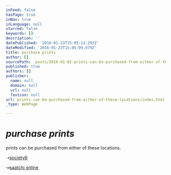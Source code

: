 ```yaml
---
inFeed: false
hasPage: true
inNav: true
inLanguage: null
starred: false
keywords: []
description: ''
datePublished: '2016-01-23T15:05:12.293Z'
dateModified: '2016-01-23T15:05:09.979Z'
title: purchase prints
author: []
sourcePath: _posts/2016-01-02-prints-can-be-purchased-from-either-of-these-locations.md
published: true
authors: []
publisher:
  name: null
  domain: null
  url: null
  favicon: null
url: prints-can-be-purchased-from-either-of-these-locations/index.html
_type: WebPage

---
```

# _purchase prints_

prints can be purchased from either of these locations. 

➝[society6][0]

↝[saatchi online][1]

[0]: http://society6.com/lookalittlecloser
[1]: http://www.saatchionline.com/kkullmer